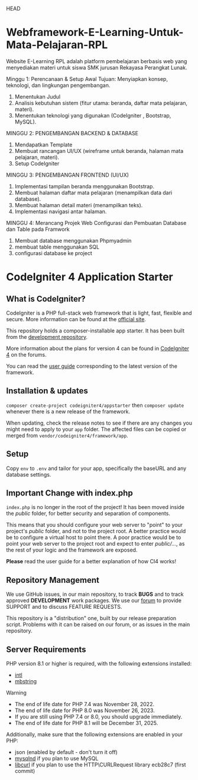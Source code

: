 HEAD

# Webframework-E-Learning-Untuk-Mata-Pelajaran-RPL

Website E-Learning RPL adalah platform pembelajaran berbasis web yang menyediakan materi untuk siswa SMK jurusan Rekayasa Perangkat Lunak.

Minggu 1: Perencanaan & Setup Awal
Tujuan: Menyiapkan konsep, teknologi, dan lingkungan pengembangan.

1. Menentukan Judul
2. Analisis kebutuhan sistem (fitur utama: beranda, daftar mata pelajaran, materi).
3. Menentukan teknologi yang digunakan (CodeIgniter , Bootstrap, MySQL).

MINGGU 2: PENGEMBANGAN BACKEND & DATABASE

1. Mendapatkan Template
2. Membuat rancangan UI/UX (wireframe untuk beranda, halaman mata pelajaran, materi).
3. Setup CodeIgniter  

MINGGU 3: PENGEMBANGAN FRONTEND (UI/UX)

1. Implementasi tampilan beranda menggunakan Bootstrap.
2. Membuat halaman daftar mata pelajaran (menampilkan data dari database).
3. Membuat halaman detail materi (menampilkan teks).
4. Implementasi navigasi antar halaman.

MINGGU 4: Merancang Projek Web Configurasi dan Pembuatan Database dan Table pada Framwork

1. Membuat database menggunakan Phpmyadmin
2. membuat table menggunakan SQL
3. configurasi database ke project

# CodeIgniter 4 Application Starter

## What is CodeIgniter?

CodeIgniter is a PHP full-stack web framework that is light, fast, flexible and secure.
More information can be found at the [official site](https://codeigniter.com).

This repository holds a composer-installable app starter.
It has been built from the
[development repository](https://github.com/codeigniter4/CodeIgniter4).

More information about the plans for version 4 can be found in [CodeIgniter 4](https://forum.codeigniter.com/forumdisplay.php?fid=28) on the forums.

You can read the [user guide](https://codeigniter.com/user_guide/)
corresponding to the latest version of the framework.

## Installation & updates

`composer create-project codeigniter4/appstarter` then `composer update` whenever
there is a new release of the framework.

When updating, check the release notes to see if there are any changes you might need to apply
to your `app` folder. The affected files can be copied or merged from
`vendor/codeigniter4/framework/app`.

## Setup

Copy `env` to `.env` and tailor for your app, specifically the baseURL
and any database settings.

## Important Change with index.php

`index.php` is no longer in the root of the project! It has been moved inside the _public_ folder,
for better security and separation of components.

This means that you should configure your web server to "point" to your project's _public_ folder, and
not to the project root. A better practice would be to configure a virtual host to point there. A poor practice would be to point your web server to the project root and expect to enter _public/..._, as the rest of your logic and the
framework are exposed.

**Please** read the user guide for a better explanation of how CI4 works!

## Repository Management

We use GitHub issues, in our main repository, to track **BUGS** and to track approved **DEVELOPMENT** work packages.
We use our [forum](http://forum.codeigniter.com) to provide SUPPORT and to discuss
FEATURE REQUESTS.

This repository is a "distribution" one, built by our release preparation script.
Problems with it can be raised on our forum, or as issues in the main repository.

## Server Requirements

PHP version 8.1 or higher is required, with the following extensions installed:

- [intl](http://php.net/manual/en/intl.requirements.php)
- [mbstring](http://php.net/manual/en/mbstring.installation.php)

> [!WARNING]
>
> - The end of life date for PHP 7.4 was November 28, 2022.
> - The end of life date for PHP 8.0 was November 26, 2023.
> - If you are still using PHP 7.4 or 8.0, you should upgrade immediately.
> - The end of life date for PHP 8.1 will be December 31, 2025.

Additionally, make sure that the following extensions are enabled in your PHP:

- json (enabled by default - don't turn it off)
- [mysqlnd](http://php.net/manual/en/mysqlnd.install.php) if you plan to use MySQL
- [libcurl](http://php.net/manual/en/curl.requirements.php) if you plan to use the HTTP\CURLRequest library
  ecb28c7 (first commit)
